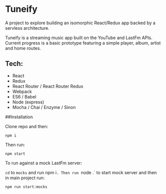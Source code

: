 # Tuneify

A project to explore building an isomorphic React/Redux app backed by a servless architecture. 

Tuneify is a streaming music app built on the YouTube and LastFm APIs. Current progress is a basic prototype featuring a simple player, album, artist and home routes.

## Tech:

* React
* Redux
* React Router / React Router Redux
* Webpack
* ES6 / Babel
* Node (express)
* Mocha / Chai / Enzyme / Sinon

##Installation

Clone repo and then:

```
npm i
```

Then run:

```
npm start
```

To run against a mock LastFm server:

`cd` to `mocks` and run npm i`. Then run `node .` to start mock server and then in main project run:


```
npm run start:mocks
```

